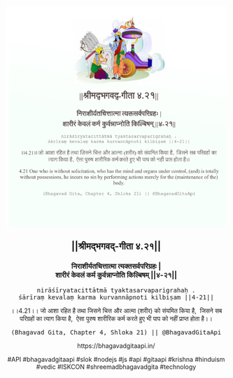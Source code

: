 <img src="../../asset/BG_4_21.png"/>
<center><h2>||श्रीमद्‍भगवद्‍-गीता ४.२१||</h2>
<h3>निराशीर्यतचित्तात्मा त्यक्तसर्वपरिग्रहः |<br/>शारीरं केवलं कर्म कुर्वन्नाप्नोति किल्बिषम् ||४-२१||</h3>
<pre>nirāśīryatacittātmā tyaktasarvaparigrahaḥ .<br/>śārīraṃ kevalaṃ karma kurvannāpnoti kilbiṣam ||4-21||</pre>
<p>।।4.21।। जो आशा रहित है तथा जिसने चित्त और आत्मा (शरीर) को संयमित किया है,  जिसने सब परिग्रहों का त्याग किया है,  ऐसा पुरुष शारीरिक कर्म करते हुए भी पाप को नहीं प्राप्त होता है।।</p>
<pre>(Bhagavad Gita, Chapter 4, Shloka 21) || @BhagavadGitaApi</pre><p>https://bhagavadgitaapi.in/</p><p>#API #bhagavadgitaapi #slok #nodejs #js #api #gitaapi #krishna #hinduism #vedic #ISKCON #shreemadbhagavadgita #technology</p></center>